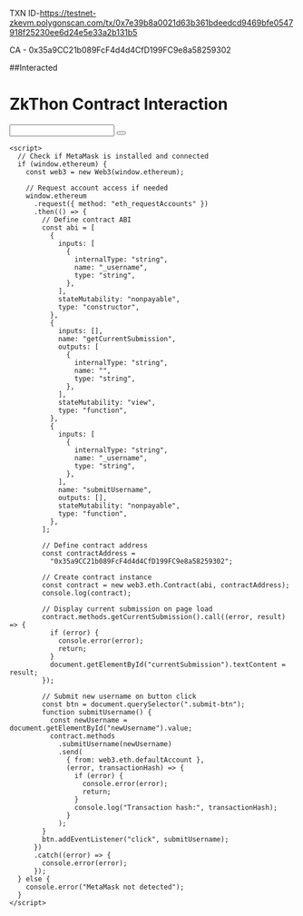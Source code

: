 TXN ID-https://testnet-zkevm.polygonscan.com/tx/0x7e39b8a0021d63b361bdeedcd9469bfe0547918f25230ee6d24e5e33a2b131b5

CA - 0x35a9CC21b089FcF4d4d4CfD199FC9e8a58259302


##Interacted 

<!DOCTYPE html>
<html>
  <head>
  </head>
  <body>
    <h1>ZkThon Contract Interaction</h1>
    <p> <span id="currentSubmission"></span></p>
    <label for="newUsername"></label>
    <input type="text" id="newUsername" />
    <button class="submit-btn"></button>

    <script>
      // Check if MetaMask is installed and connected
      if (window.ethereum) {
        const web3 = new Web3(window.ethereum);

        // Request account access if needed
        window.ethereum
          .request({ method: "eth_requestAccounts" })
          .then(() => {
            // Define contract ABI
            const abi = [
              {
                inputs: [
                  {
                    internalType: "string",
                    name: "_username",
                    type: "string",
                  },
                ],
                stateMutability: "nonpayable",
                type: "constructor",
              },
              {
                inputs: [],
                name: "getCurrentSubmission",
                outputs: [
                  {
                    internalType: "string",
                    name: "",
                    type: "string",
                  },
                ],
                stateMutability: "view",
                type: "function",
              },
              {
                inputs: [
                  {
                    internalType: "string",
                    name: "_username",
                    type: "string",
                  },
                ],
                name: "submitUsername",
                outputs: [],
                stateMutability: "nonpayable",
                type: "function",
              },
            ];

            // Define contract address
            const contractAddress =
              "0x35a9CC21b089FcF4d4d4CfD199FC9e8a58259302";

            // Create contract instance
            const contract = new web3.eth.Contract(abi, contractAddress);
            console.log(contract);

            // Display current submission on page load
            contract.methods.getCurrentSubmission().call((error, result) => {
              if (error) {
                console.error(error);
                return;
              }
              document.getElementById("currentSubmission").textContent = result;
            });

            // Submit new username on button click
            const btn = document.querySelector(".submit-btn");
            function submitUsername() {
              const newUsername = document.getElementById("newUsername").value;
              contract.methods
                .submitUsername(newUsername)
                .send(
                  { from: web3.eth.defaultAccount },
                  (error, transactionHash) => {
                    if (error) {
                      console.error(error);
                      return;
                    }
                    console.log("Transaction hash:", transactionHash);
                  }
                );
            }
            btn.addEventListener("click", submitUsername);
          })
          .catch((error) => {
            console.error(error);
          });
      } else {
        console.error("MetaMask not detected");
      }
    </script>
  </body>
</html>
